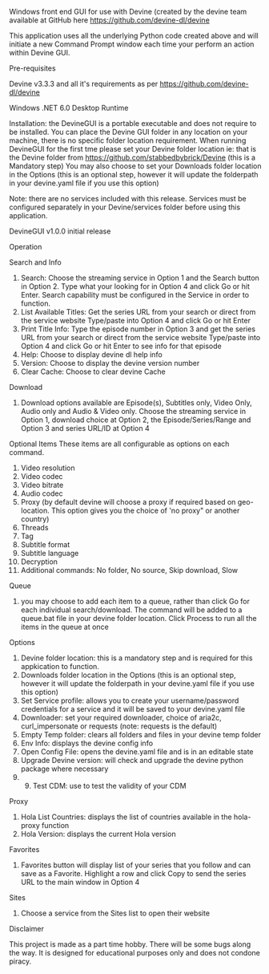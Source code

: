 Windows front end GUI for use with Devine (created by the devine team available at GitHub here https://github.com/devine-dl/devine

This application uses all the underlying Python code created above and will initiate a new Command Prompt window each time your perform an action within Devine GUI.

Pre-requisites

Devine v3.3.3 and all it's requirements as per https://github.com/devine-dl/devine

Windows .NET 6.0 Desktop Runtime

Installation: the DevineGUI is a portable executable and does not require to be installed. You can place the Devine GUI folder in any location on your machine, there is no specific folder location requirement. When running DevineGUI for the first tme please set your Devine folder location ie: that is the Devine folder from https://github.com/stabbedbybrick/Devine (this is a Mandatory step) You may also choose to set your Downloads folder location in the Options (this is an optional step, however it will update the folderpath in your devine.yaml file if you use this option)

Note: there are no services included with this release. Services must be configured separately in your Devine/services folder before using this application.

DevineGUI v1.0.0 initial release

Operation

Search and Info
1. Search: Choose the streaming service in Option 1 and the Search button in Option 2. Type what your looking for in Option 4 and click Go or hit Enter. Search capability must be configured in the Service in order to function.
2. List Available Titles: Get the series URL from your search or direct from the service website Type/paste into Option 4 and click Go or hit Enter
3. Print Title Info: Type the episode number in Option 3 and get the series URL from your search or direct from the service website Type/paste into Option 4 and click Go or hit Enter to see info for that episode
4. Help: Choose to display devine dl help info
5. Version: Choose to display the devine version number
6. Clear Cache: Choose to clear devine Cache

Download
1. Download options available are Episode(s), Subtitles only, Video Only, Audio only and Audio & Video only. Choose the streaming service in Option 1, download choice at Option 2, the Episode/Series/Range and Option 3 and series URL/ID at Option 4

Optional Items
These items are all configurable as options on each command.
1. Video resolution
2. Video codec
3. Video bitrate
4. Audio codec
5. Proxy (by default devine will choose a proxy if required based on geo-location. This option gives you the choice of 'no proxy" or another country)
6. Threads
7. Tag
8. Subtitle format
9. Subtitle language
10. Decryption
11. Additional commands: No folder, No source, Skip download, Slow

Queue
1. you may choose to add each item to a queue, rather than click Go for each individual search/download. The command will be added to a queue.bat file in your devine folder location. Click Process to run all the items in the queue at once

Options
1. Devine folder location: this is a mandatory step and is required for this appkication to function.
2. Downloads folder location in the Options (this is an optional step, however it will update the folderpath in your devine.yaml file if you use this option)
3. Set Service profile: allows you to create your username/password credentials for a service and it will be saved to your devine.yaml file
4. Downloader: set your required downloader, choice of aria2c, curl_impersonate or requests (note: requests is the default)
5. Empty Temp folder: clears all folders and files in your devine temp folder
6. Env Info: displays the devine config info
7. Open Config File: opens the devine.yaml file and is in an editable state
8. Upgrade Devine version: will check and upgrade the devine python package where necessary
9. 9. Test CDM: use to test the validity of your CDM

Proxy
1. Hola List Countries: displays the list of countries available in the hola-proxy function
2. Hola Version: displays the current Hola version

Favorites
1. Favorites button will display list of your series that you follow and can save as a Favorite. Highlight a row and click Copy to send the series URL to the main window in Option 4

Sites
1. Choose a service from the Sites list to open their website

Disclaimer

This project is made as a part time hobby. There will be some bugs along the way. It is designed for educational purposes only and does not condone piracy.
